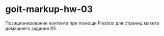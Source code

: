 # goit-markup-hw-03
Позиционирование контента при помощи Flexbox для страниц макета домашнего задания #3.
